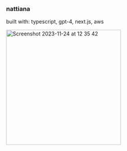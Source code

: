 ### nattiana

built with: typescript, gpt-4, next.js, aws

<img width="312" alt="Screenshot 2023-11-24 at 12 35 42" src="https://github.com/yzse/nattiana/assets/54381977/9f9f1ffc-5320-4d88-b4c2-786520129c13">
